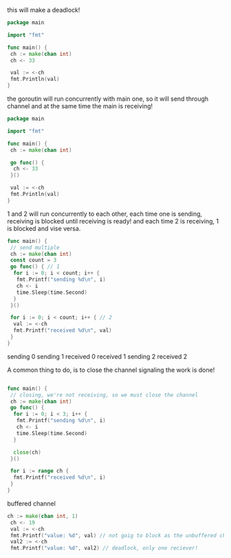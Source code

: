 this will make a deadlock!

```go
package main

import "fmt"

func main() {
 ch := make(chan int)
 ch <- 33

 val := <-ch
 fmt.Println(val)
}

```

the goroutin will run concurrently with main one, so it will send through channel and at the same time the main is receiving!

```go
package main

import "fmt"

func main() {
 ch := make(chan int)

 go func() {
  ch <- 33
 }()

 val := <-ch
 fmt.Println(val)
}

```

1 and 2 will run concurrently to each other, each time one is sending, receiving is blocked until receiving is ready!
and each time 2 is receiving, 1 is blocked and vise versa.

```go
func main() {
 // send multiple
 ch := make(chan int)
 const count = 3
 go func() { // 1
  for i := 0; i < count; i++ {
   fmt.Printf("sending %d\n", i)
   ch <- i
   time.Sleep(time.Second)
  }
 }()

 for i := 0; i < count; i++ { // 2
  val := <-ch
  fmt.Printf("received %d\n", val)
 }
}
```

sending 0
sending 1
received 0
received 1
sending 2
received 2

A common thing to do, is to close the channel signaling the work is done!

```go

func main() {
 // closing, we're not receiving, so we must close the channel
 ch := make(chan int)
 go func() {
  for i := 0; i < 3; i++ {
   fmt.Printf("sending %d\n", i)
   ch <- i
   time.Sleep(time.Second)
  }

  close(ch)
 }()

 for i := range ch {
  fmt.Printf("received %d\n", i)
 }
}
```

buffered channel

```go
ch := make(chan int, 1)
 ch <- 19
 val := <-ch
 fmt.Printf("value: %d", val) // not goig to block as the unbuffered channel
 val2 := <-ch
 fmt.Printf("value: %d", val2) // deadlock, only one reciever!
```
